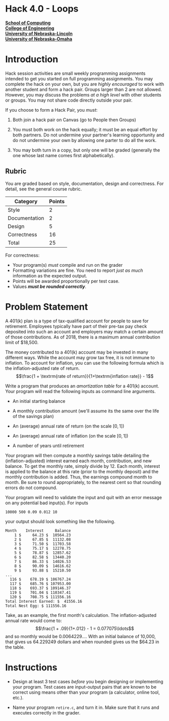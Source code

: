 # Hack 4.0 - Loops
**[School of Computing](https://computing.unl.edu/)**  
**[College of Engineering](https://engineering.unl.edu/)**  
**[University of Nebraska-Lincoln](https://unl.edu)**  
**[University of Nebraska-Omaha](https://http://unomaha.edu/)**  

# Introduction

Hack session activities are small weekly programming assignments
intended to get you started on full programming assignments. You may
complete the hack on your own, but you are *highly encouraged* to work
with another student and form a hack pair. Groups larger than 2 are not
allowed. However, you may discuss the problems *at a high level* with
other students or groups. You may not share code directly outside your
pair.

If you choose to form a Hack Pair, you *must*:

1.  Both join a hack pair on Canvas (go to People then Groups)

2.  You must both work on the hack equally; it must be an equal effort
    by both partners. Do not undermine your partner's learning
    opportunity and do not undermine your own by allowing one parter to
    do all the work.

3.  You may both turn in a copy, but only one will be graded (generally
    the one whose last name comes first alphabetically).

## Rubric

You are graded based on style, documentation, design and correctness.
For detail, see the general course rubric.

| Category      | Points |
|---------------|--------|
| Style         | 2      |
| Documentation | 2      |
| Design        | 5      |
| Correctness   | 16     |
| Total         | 25     |

For correctness:
 - Your program(s) *must* compile and run on the grader
 - Formatting variations are fine. You need to report *just as much*
   information as the expected output.
 - Points will be awarded proportionally per test case.
 - Values ***must be rounded correctly***.

# Problem Statement

A 401(k) plan is a type of tax-qualified account for people to save for
retirement. Employees typically have part of their pre-tax pay check
deposited into such an account and employers may match a certain amount
of those contributions. As of 2018, there is a maximum annual
contribution limit of $18,500.

The money contributed to a 401(k) account may be invested in many
different ways. While the account may grow tax free, it is not immune to
inflation. To account for inflation, you can use the following formula
which is the inflation-adjusted rate of return.
$$\frac{1 + \textrm{rate of return}}{1+\textrm{inflation rate}} - 1$$

Write a program that produces an *amortization table* for a 401(k)
account. Your program will read the following inputs as command line
arguments.

-   An initial starting balance

-   A monthly contribution amount (we'll assume its the same over the
    life of the savings plan)

-   An (average) annual rate of return (on the scale $[0, 1]$)

-   An (average) annual rate of inflation (on the scale $[0, 1]$)

-   A number of years until retirement

Your program will then compute a monthly savings table detailing the
(inflation-adjusted) interest earned each month, contribution, and new
balance. To get the monthly rate, simply divide by 12. Each month,
interest is applied to the balance at this rate (prior to the monthly
deposit) and the monthly contribution is added. Thus, the earnings
compound month to month. Be sure to round appropriately, to the nearest
cent so that rounding errors do not compound.

Your program will need to validate the input and quit with an error
message on any potential bad input(s). For inputs

`10000 500 0.09 0.012 10`

your output should look something like the following.

``` text
Month    Interest     Balance
    1 $     64.23 $  10564.23
    2 $     67.85 $  11132.08
    3 $     71.50 $  11703.58
    4 $     75.17 $  12278.75
    5 $     78.87 $  12857.62
    6 $     82.58 $  13440.20
    7 $     86.33 $  14026.53
    8 $     90.09 $  14616.62
    9 $     93.88 $  15210.50
...    
  116 $    678.19 $ 106767.24
  117 $    685.76 $ 107953.00
  118 $    693.37 $ 109146.37
  119 $    701.04 $ 110347.41
  120 $    708.75 $ 111556.16
Total Interest Earned: $  41556.16
Total Nest Egg: $ 111556.16
```

Take, as an example, the first month's calculation. The
inflation-adjusted annual rate would come to:
$$\frac{1 + .09}{1+.012} - 1 = 0.077075\ldots$$ and so monthly would be
$0.0064229\ldots$. With an initial balance of 10,000, that gives us
$64.229249$ dollars and when rounded gives us the $64.23 in the table.

# Instructions

-   Design at least 3 test cases *before* you begin designing or
    implementing your program. Test cases are input-output pairs that
    are known to be correct using means other than your program
    (a calculator, online tool, etc.).

-   Name your program `retire.c`, and turn it in.
    Make sure that it runs and executes correctly in the grader.
